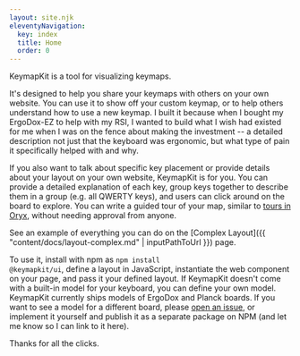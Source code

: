 ```yaml
---
layout: site.njk
eleventyNavigation:
  key: index
  title: Home
  order: 0
---
```


KeymapKit is a tool for visualizing keymaps.

<div id="keymap-container"></div>

<script type="module">
import { KeymapTitleScreenLayoutSimple } from "/KeymapKit/keymaps/title-screen-layout-simple.js";

let keymapUi = document.createElement("keymap-ui");
keymapUi.setAttribute("id", "keymap-title");
keymapUi.setModelsAndMaps([KeymapTitleScreenLayoutSimple]);
keymapUi.setAttribute("keymap-id", "title-screen-map-simple");
keymapUi.setAttribute("query-prefix", "keymap");

let keymapContainer = document.querySelector("#keymap-container")
keymapContainer.appendChild(keymapUi);
</script>

It's designed to help you share your keymaps with others on your own website. You can use it to show off your custom keymap, or to help others understand how to use a new keymap. I built it because when I bought my ErgoDox-EZ to help with my RSI, I wanted to build what I wish had existed for me when I was on the fence about making the investment -- a detailed description not just that the keyboard was ergonomic, but what type of pain it specifically helped with and why.

If you also want to talk about specific key placement or provide details about your layout on your own website, KeymapKit is for you. You can provide a detailed explanation of each key, group keys together to describe them in a group (e.g. all QWERTY keys), and users can click around on the board to explore. You can write a guided tour of your map, similar to <a href="https://blog.zsa.io/2004-layout-tours/">tours in Oryx</a>, without needing approval from anyone.

See an example of everything you can do on
the [Complex Layout]({{ "content/docs/layout-complex.md" | inputPathToUrl }}) page.

To use it, install with npm as <code>npm install @keymapkit/ui</code>, define a layout in JavaScript, instantiate the web component on your page, and pass it your defined layout. If KeymapKit doesn't come with a built-in model for your keyboard, you can define your own model. KeymapKit currently ships models of ErgoDox and Planck boards. If you want to see a model for a different board, please <a href="https://github.com/mrled/KeymapKit/issues">open an issue</a>, or implement it yourself and publish it as a separate package on NPM (and let me know so I can link to it here).

Thanks for all the clicks.
